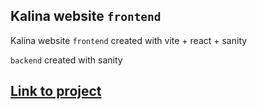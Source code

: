## Kalina website `frontend`

Kalina website `frontend` created with vite + react + sanity

`backend` created with sanity

## [Link to project](https://kalina-kan.vercel.app)
